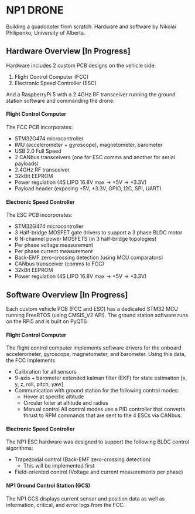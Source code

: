 # NP1 DRONE
Building a quadcopter from scratch. Hardware and software by Nikolai Philipenko, University of Alberta.
## Hardware Overview [In Progress]
Hardware includes 2 custom PCB designs on the vehicle side: 
1. Flight Control Computer (FCC)
2. Electronic Speed Controller (ESC)

And a RaspberryPi 5 with a 2.4GHz RF transceiver running the ground station software and commanding the drone.
#### Flight Control Computer
The FCC PCB incorporates:
- STM32G474 microcontroller
- IMU (accelerometer + gyroscope), magnetometer, barometer
- USB 2.0 Full Speed
- 2 CANbus transceivers (one for ESC comms and another for serial payloads)
- 2.4GHz RF transceiver
- 32kBit EEPROM
- Power regulation (4S LIPO 16.8V max -> +5V -> +3.3V)
- Payload header (exposing +5V, +3.3V, GPIO, I2C, SPI, UART)
#### Electronic Speed Controller
The ESC PCB incorporates:
- STM32G474 microcontroller
- 3 Half-bridge MOSFET gate drivers to support a 3 phase BLDC motor
- 6 N-channel power MOSFETS (in 3 half-bridge topologies)
- Per phase voltage measurement
- Per phase current measurement
- Back-EMF zero-crossing detection (using MCU comparators)
- CANbus transceiver (comms to FCC)
- 32kBit EEPROM
- Power regulation (4S LIPO 16.8V max -> +5V -> +3.3V)

## Software Overview [In Progress]
Each custom vehicle PCB (FCC and ESC) has a dedicated STM32 MCU running FreeRTOS (using CMSIS_V2 API). The ground station software runs on the RPi5 and is built on PyQT6.
#### Flight Control Computer
The flight control computer implements software drivers for the onboard accelerometer, gyroscope, magnetometer, and barometer. Using this data, the FCC implements
- Calibration for all sensors
- 9-axis + barometer extended kalman filter (EKF) for state estimation [x, y, z, roll, pitch, yaw]
- Communication with ground station for the following control modes:
  - Hover at specific altitude
  - Circular loiter at altitude and radius
  - Manual control 
All control modes use a PID controller that converts thrust to RPM commands that are sent to the 4 ESCs via CANbus.
#### Electronic Speed Controller
The NP1 ESC hardware was designed to support the following BLDC control algorithms:
- Trapezoidal control (Back-EMF zero-crossing detection)
  - This will be implemented first
- Field-oriented control (Voltage and current measurements per phase)
#### NP1 Ground Control Station (GCS)
The NP1 GCS displays current sensor and position data as well as information, critical, and error logs from the FCC.


